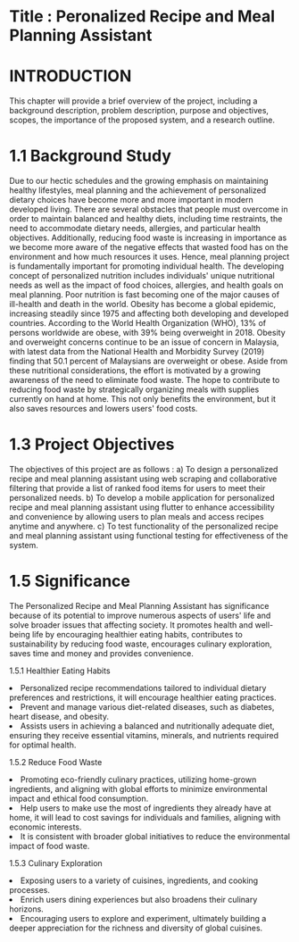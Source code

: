 # Title : Peronalized Recipe and Meal Planning Assistant

# INTRODUCTION
This chapter will provide a brief overview of the project, including a background description, problem description, purpose and objectives, scopes, the importance of the proposed system, and a research outline.

# 1.1	Background Study
Due to our hectic schedules and the growing emphasis on maintaining healthy lifestyles, meal planning and the achievement of personalized dietary choices have become more and more important in modern developed living. There are several obstacles that people must overcome in order to maintain balanced and healthy diets, including time restraints, the need to accommodate dietary needs, allergies, and particular health objectives. Additionally, reducing food waste is increasing in importance as we become more aware of the negative effects that wasted food has on the environment and how much resources it uses. Hence, meal planning project is fundamentally important for promoting individual health. The developing concept of personalized nutrition includes individuals' unique nutritional needs as well as the impact of food choices, allergies, and health goals on meal planning. Poor nutrition is fast becoming one of the major causes of ill-health and death in the world. Obesity has become a global epidemic, increasing steadily since 1975 and affecting both developing and developed countries. According to the World Health Organization (WHO), 13% of persons worldwide are obese, with 39% being overweight in 2018. Obesity and overweight concerns continue to be an issue of concern in Malaysia, with latest data from the National Health and Morbidity Survey (2019) finding that 50.1 percent of Malaysians are overweight or obese. Aside from these nutritional considerations, the effort is motivated by a growing awareness of the need to eliminate food waste. The hope to contribute to reducing food waste by strategically organizing meals with supplies currently on hand at home. This not only benefits the environment, but it also saves resources and lowers users' food costs.

# 1.3	Project Objectives 
The objectives of this project are as follows :
a)	To design a personalized recipe and meal planning assistant using web scraping and collaborative filtering that provide a list of ranked food items for users to meet their personalized needs.
b)	To develop a mobile application for personalized recipe and meal planning assistant using flutter to enhance accessibility and convenience by allowing users to plan meals and access recipes anytime and anywhere.
c)	To test functionality of the personalized recipe and meal planning assistant using functional testing for effectiveness of the system.

# 1.5	Significance	
The Personalized Recipe and Meal Planning Assistant has significance because of its potential to improve numerous aspects of users' life and solve broader issues that affecting society. It promotes health and well-being life by encouraging healthier eating habits, contributes to sustainability by reducing food waste, encourages culinary exploration, saves time and money and provides convenience.	

1.5.1	Healthier Eating Habits
<li>Personalized recipe recommendations tailored to individual dietary preferences and restrictions, it will encourage healthier eating practices.</li>
<li>Prevent and manage various diet-related diseases, such as diabetes, heart disease, and obesity.</li>
<li>Assists users in achieving a balanced and nutritionally adequate diet, ensuring they receive essential vitamins, minerals, and nutrients required for optimal health.</li>

1.5.2	Reduce Food Waste
<li>Promoting eco-friendly culinary practices, utilizing home-grown ingredients, and aligning with global efforts to minimize environmental impact and ethical food consumption.
<li>Help users to make use the most of ingredients they already have at home, it will lead to cost savings for individuals and families, aligning with economic interests.
<li>It is consistent with broader global initiatives to reduce the environmental impact of food waste.

1.5.3	Culinary Exploration
<li>Exposing users to a variety of cuisines, ingredients, and cooking processes.
<li>Enrich users dining experiences but also broadens their culinary horizons.
<li>Encouraging users to explore and experiment, ultimately building a deeper appreciation for the richness and diversity of global cuisines.
